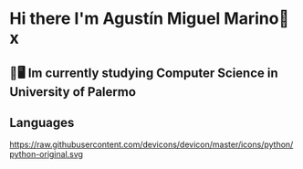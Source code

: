 # Hi there I'm Agustín Miguel Marino👋x
## 🏢🖥️ Im currently studying Computer Science in University of Palermo 

## Languages
https://raw.githubusercontent.com/devicons/devicon/master/icons/python/python-original.svg
<!--
**Amarin38/Amarin38** is a ✨ _special_ ✨ repository because its `README.md` (this file) appears on your GitHub profile.


- 🔭 I’m currently working on ...
- 🌱 I’m currently learning ...
- 👯 I’m looking to collaborate on ...
- 🤔 I’m looking for help with ...
- 📫 How to reach me: ...

-->

